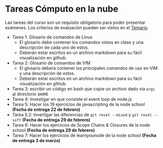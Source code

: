 # Tareas Cómputo en la nube
Las tareas del curso son un requisito obligatorio para poder presentar exámenes. Los criterios de evaluación pueden ser vistos en el [Temario](https://github.com/UG-Cloud-Computing-2016-Semester1/Temario).

* Tarea 1: Glosario de comandos de Linux 
    * El glosario debe contener los comandos vistos en clase y una descripción de cada uno de estos.
    * Deberán estar escritos en un archivo markdown para su fácil visualización en github.
* Tarea 2: Glosario de comandos de VIM
    * El glosario deberá contener los principales comandos de uso en VIM y una descripción de estos.
    * Deberán estar escritos en un archivo markdown para su fácil visualización en github.
* Tarea 3: escribir un código en bash que copie un archivo dado via `argc` al directorio `$HOME`
* Tarea 4: Investigar en que consiste el event loop de node.js
* Tarea 5: Hacer los 19 ejercicios de javascripting de la node school **(Fecha de entrega 22 de febrero)**
* Tarea 5.2: Invertigar las diferencias de `git reset --mixed` y `git reset --soft` **(Fecha de entrega 29 de febrero)**
* Tarea 6: Hacer los ejercicios de Scope Chains & Closures de la node school **(Fecha de entrega 29 de febrero)**
* Tarea 7: Hacer los ejercicios de learnyounode de la node school **(Fecha de entrega 3 de marzo)**
